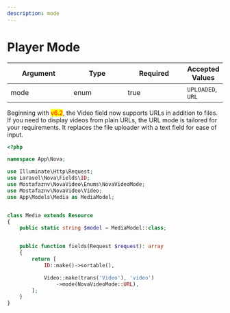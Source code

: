 ```yaml
---
description: mode
---
```


# Player Mode

<table><thead><tr><th width="167">Argument</th><th width="157">Type</th><th width="159" data-type="checkbox">Required</th><th>Accepted Values</th></tr></thead><tbody><tr><td>mode</td><td>enum</td><td>true</td><td><code>UPLOADED</code>, <code>URL</code></td></tr></tbody></table>

Beginning with <mark style="color:red;">v6.2</mark>, the Video field now supports URLs in addition to files. If you need to display videos from plain URLs, the URL mode is tailored for your requirements. It replaces the file uploader with a text field for ease of input.

```php
<?php

namespace App\Nova;

use Illuminate\Http\Request;
use Laravel\Nova\Fields\ID;
use Mostafaznv\NovaVideo\Enums\NovaVideoMode;
use Mostafaznv\NovaVideo\Video;
use App\Models\Media as MediaModel;


class Media extends Resource
{
    public static string $model = MediaModel::class;


    public function fields(Request $request): array
    {
        return [
            ID::make()->sortable(),

            Video::make(trans('Video'), 'video')
                ->mode(NovaVideoMode::URL),
        ];
    }
}
```



